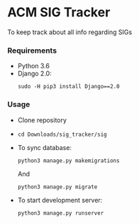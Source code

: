 # ACM SIG Tracker

To keep track about all info regarding SIGs

### Requirements

- Python 3.6
- Django 2.0:
  ```shell
  sudo -H pip3 install Django==2.0
  ```

### Usage

- Clone repository
- ```shell
  cd Downloads/sig_tracker/sig
  ```
- To sync database:
  ```shell
  python3 manage.py makemigrations
  ```
  And
  ```shell
  python3 manage.py migrate
  ```

- To start development server:
  ```shell
  python3 manage.py runserver
  ```
